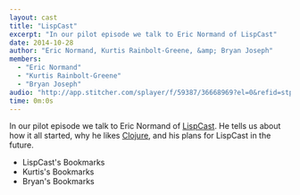 ```yaml
---
layout: cast
title: "LispCast"
excerpt: "In our pilot episode we talk to Eric Normand of LispCast"
date: 2014-10-28
author: "Eric Normand, Kurtis Rainbolt-Greene, &amp; Bryan Joseph"
members:
  - "Eric Normand"
  - "Kurtis Rainbolt-Greene"
  - "Bryan Joseph"
audio: "http://app.stitcher.com/splayer/f/59387/36668969?el=0&refid=stpr"
time: 0m:0s
---
```


In our pilot episode we talk to Eric Normand of [LispCast](http://www.lispcast.com/). He tells us about how it all started, why he likes [Clojure](http://clojure.org/), and his plans for LispCast in the future.

  - LispCast's Bookmarks
  - Kurtis's Bookmarks
  - Bryan's Bookmarks
